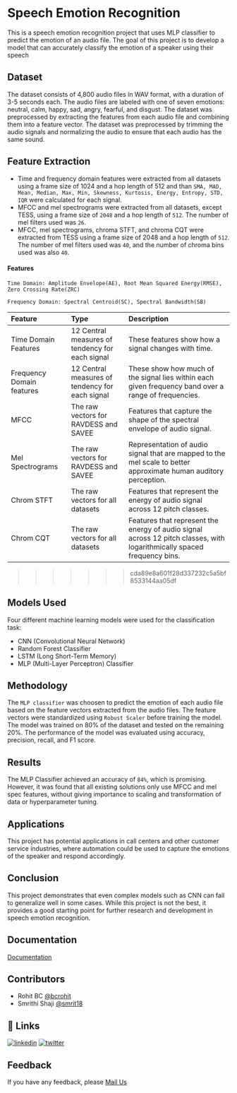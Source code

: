 
# Speech Emotion Recognition

This is a speech emotion recognition project that uses MLP classifier to predict the emotion of an audio file. The goal of this project is to develop a model that can accurately classify the emotion of a speaker using their speech



## Dataset

The dataset consists of 4,800 audio files in WAV format, with a duration of 3-5 seconds each. The audio files are labeled with one of seven emotions: neutral, calm, happy, sad, angry, fearful, and disgust. The dataset was preprocessed by extracting the features from each audio file and combining them into a feature vector. The dataset was preprocessed by trimming the audio signals and normalizing the audio to ensure that each audio has the same sound.
## Feature Extraction

- Time and frequency domain features were extracted from all datasets using a frame size of 1024 and a hop length of 512 and than `SMA, MAD, Mean, Median, Max, Min, Skewness, Kurtosis, Energy, Entropy, STD, IQR` were calculated for each signal.
- MFCC and mel spectrograms were extracted from all datasets, except TESS, using a frame size of `2048` and a hop length of `512`. The number of mel filters used was `26`.
- MFCC, mel spectrograms, chroma STFT, and chroma CQT were extracted from TESS using a frame size of 2048 and a hop length of `512`. The number of mel filters used was `40`, and the number of chroma bins used was also `40`.
#### Features
`Time Domain: Amplitude Envelope(AE), Root Mean Squared Energy(RMSE), Zero Crossing Rate(ZRC)`

`Frequency Domain: Spectral Centroid(SC), Spectral Bandwidth(SB)`


| Feature | Type     | Description                       |
| :-------- | :------- | :-------------------------------- |
| Time Domain Features      | 12 Central measures of tendency for each signal | These features show how a signal changes with time. |
| Frequency Domain features | 12 Central measures of tendency for each signal | These show how much of the signal lies within each given frequency band over a range of frequencies.|
| MFCC      | The raw vectors for RAVDESS and SAVEE | Features that capture the shape of the spectral envelope of audio signal. |
| Mel Spectrograms      | The raw vectors for RAVDESS and SAVEE | Representation of audio signal that are mapped to the mel scale to better approximate human auditory perception. |
| Chrom STFT      | The raw vectors for all datasets | Features that represent the energy of audio signal across 12 pitch classes. |
|Chrom CQT      | The raw vectors for all datasets | Features that represent the energy of audio signal across 12 pitch classes, with logarithmically spaced frequency bins. |
>>>>>>> cda89e8a601f28d337232c5a5bf8533144aa05df




## Models Used

Four different machine learning models were used for the classification task:

- CNN (Convolutional Neural Network)
- Random Forest Classifier
- LSTM (Long Short-Term Memory)
- MLP (Multi-Layer Perceptron) Classifier
## Methodology

The `MLP classifier` was choosen to predict the emotion of each audio file based on the feature vectors extracted from the audio files. The feature vectors were standardized using `Robust Scaler` before training the model. The model was trained on 80% of the dataset and tested on the remaining 20%. The performance of the model was evaluated using accuracy, precision, recall, and F1 score.


## Results

The MLP Classifier achieved an accuracy of `84%`, which is promising. However, it was found that all existing solutions only use MFCC and mel spec features, without giving importance to scaling and transformation of data or hyperparameter tuning.

## Applications

This project has potential applications in call centers and other customer service industries, where automation could be used to capture the emotions of the speaker and respond accordingly.
## Conclusion

This project demonstrates that even complex models such as CNN can fail to generalize well in some cases. While this project is not the best, it provides a good starting point for further research and development in speech emotion recognition.
## Documentation

[Documentation](https://linktodocumentation)


## Contributors

- Rohit BC [@bcrohit](https://www.github.com/bcrohit)
- Smrithi Shaji [@smrit18](https://www.github.com/smrit18)

## 🔗 Links
[![linkedin](https://img.shields.io/badge/linkedin-0A66C2?style=for-the-badge&logo=linkedin&logoColor=white)](https://www.linkedin.com/in/rohit-bc-7a25741b3)
[![twitter](https://img.shields.io/badge/twitter-1DA1F2?style=for-the-badge&logo=twitter&logoColor=white)](https://twitter.com/karnatrohit)

## Feedback

If you have any feedback, please [Mail Us](gowdarohith2003@gmail.com)

